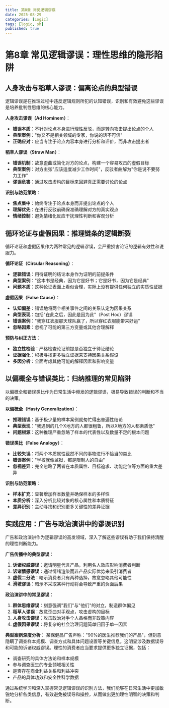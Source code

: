 ```yaml
---
title: 第8章 常见逻辑谬误
date: 2025-08-29
categories: [Logic]
tags: [logic, sh]
published: true
---
```


# 第8章 常见逻辑谬误：理性思维的隐形陷阱

## 人身攻击与稻草人谬误：偏离论点的典型错误

逻辑谬误是在推理过程中违反逻辑规则所犯的认知错误，识别和有效避免这些谬误是培养批判性思维的核心能力。

**人身攻击谬误（Ad Hominem）**：
- **错误本质**：不针对论点本身进行理性反驳，而是转向攻击提出论点的个人
- **典型案例**："你又不是相关领域的专家，你说的话不可信"
- **正确应对**：应当专注于论点内容本身进行分析和评价，而非攻击提出者

**稻草人谬误（Straw Man）**：
- **错误机制**：故意歪曲或简化对方的论点，构建一个容易攻击的虚假目标
- **典型案例**：对方主张"应该适度减少工作时间"，反驳者曲解为"你是说不要努力工作"
- **谬误危害**：通过攻击虚构的目标来回避真正需要讨论的论点

**识别与防范策略**：
- **焦点集中**：始终专注于论点本身而非提出论点的个人
- **理解优先**：在进行反驳前确保准确理解对方的真实观点
- **情绪控制**：避免情绪化反应干扰理性判断和客观分析

## 循环论证与虚假因果：推理链条的逻辑断裂

循环论证和虚假因果作为两种常见的逻辑谬误，会严重损害论证的逻辑有效性和说服力。

**循环论证（Circular Reasoning）**：
- **逻辑错误**：用待证明的结论本身作为证明的前提条件
- **典型案例**："这本书是经典，因为它是好书；它是好书，因为它是经典"
- **问题本质**：这种论证表面上看似合理，实际上没有提供任何独立的实质性证据

**虚假因果（False Cause）**：
- **认知偏差**：错误地将两个相关事件之间的关系认定为因果关系
- **典型表现**：包括"在此之后，因此是因为此"（Post Hoc）谬误
- **错误案例**："我穿红衣服那天球队赢了，所以穿红衣服能带来好运"
- **忽略因素**：忽视了可能的第三方变量或其他合理解释

**预防与纠正方法**：
- **独立性检验**：严格检查论证前提是否独立于待证结论
- **证据强化**：积极寻找更多独立证据来支持因果关系假设
- **多因分析**：全面考虑其他可能的解释因素和影响变量

## 以偏概全与错误类比：归纳推理的常见陷阱

以偏概全和错误类比作为日常生活中频发的逻辑谬误，极易导致错误的判断和不当的决策。

**以偏概全（Hasty Generalization）**：
- **推理错误**：基于极少量的样本案例就匆忙得出普遍性结论
- **典型表现**："我遇到的几个X地方的人都很粗鲁，所以X地方的人都素质低"
- **问题根源**：这种推理严重忽略了样本的代表性以及数量不足的根本问题

**错误类比（False Analogy）**：
- **比较失误**：将两个本质属性截然不同的事物进行不恰当的类比
- **错误案例**："学校就像监狱，都是限制人的自由"
- **忽视差异**：完全忽略了两者在本质属性、目标追求、功能定位等方面的重大差异

**识别与防范策略**：
- **样本扩充**：显著增加样本数量并确保样本的多样性
- **本质分析**：深入分析比较对象的核心属性和本质特征
- **差异识别**：主动寻找和识别更多关键性的差异证据

## 实践应用：广告与政治演讲中的谬误识别

广告和政治演讲作为逻辑谬误的高发领域，深入了解这些谬误有助于我们保持清醒的理性判断能力。

**广告传播中的典型谬误**：
1. **诉诸权威谬误**：邀请明星代言产品，利用名人效应影响消费者判断
2. **诉诸情感谬误**：通过情绪渲染而非产品实际优势来吸引消费者
3. **虚假二分法**：暗示消费者只有两种选择，故意忽略其他可能性
4. **滑坡谬误**：暗示不采取某种行动将会导致严重的负面后果

**政治演讲中的常见谬误**：
1. **群体思维谬误**：刻意强调"我们"与"他们"的对立，制造群体偏见
2. **稻草人谬误**：故意歪曲对手观点，攻击虚构的目标
3. **人身攻击谬误**：攻击政治对手个人品格而非政策内容
4. **虚假因果谬误**：将复杂的社会治理问题简单归因于单一因素

**典型案例深度分析**：
某保健品广告声称："90%的医生推荐我们的产品"，但刻意隐瞒了调查样本规模、调查方式和具体问题设置等关键信息。这明显涉及数据误导和可能的诉诸权威谬误。理性的消费者应当要求提供更多独立证据，包括：
- 调查研究的具体方法论和样本规模
- 参与调查医生的专业领域相关性
- 是否存在商业利益关系和利益冲突
- 产品的具体功效和安全性科学数据

通过系统学习和深入掌握常见逻辑谬误的识别方法，我们能够在日常生活中更加敏锐地分析各类信息，有效避免被误导和操控，从而做出更加理性明智的决策和判断。
